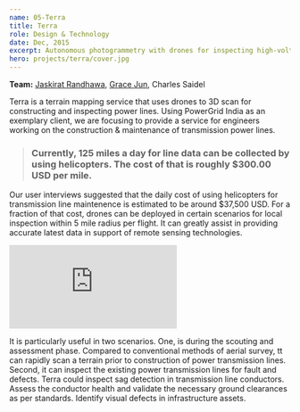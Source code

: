 ```yaml
---
name: 05-Terra
title: Terra
role: Design & Technology
date: Dec, 2015
excerpt: Autonomous photogrammetry with drones for inspecting high-voltage power transmission infrastructure
hero: projects/terra/cover.jpg
---
```

<image-responsive imageURL='projects/terra/img-2.png' class='pad-v'/>

**Team:** [Jaskirat Randhawa](http://jaskirat.org), [Grace Jun](http://gracejun.com/), Charles Saidel

Terra is a terrain mapping service that uses drones to 3D scan for constructing and inspecting power lines. Using PowerGrid India as an exemplary client, we are focusing to provide a service for engineers working on the construction & maintenance of transmission power lines.

> ### Currently, 125 miles a day for line data can be collected by using helicopters. The cost of that is roughly $300.00 USD per mile. 

Our user interviews suggested that the daily cost of using helicopters for transmission line maintenence is estimated to be around $37,500 USD. For a fraction of that cost, drones can be deployed in certain scenarios for local inspection within 5 mile radius per flight. It can greatly assist in providing accurate latest data in support of remote sensing technologies. 

<div class='embed-container'><iframe src='https://player.vimeo.com/video/150319900' frameborder='0' webkitAllowFullScreen mozallowfullscreen allowFullScreen></iframe></div>

It is particularly useful in two scenarios. One, is during the scouting and assessment phase. Compared to conventional methods of aerial survey, tt can rapidly scan a terrain prior to construction of power transmission lines. 
Second, it can inspect the existing power transmission lines for fault and defects. Terra could inspect sag detection in transmission line conductors. Assess the conductor health and validate the necessary ground clearances as per standards. Identify visual defects in infrastructure assets.

<image-responsive imageURL='projects/terra/img-1.jpg' class='pad-v'/>

